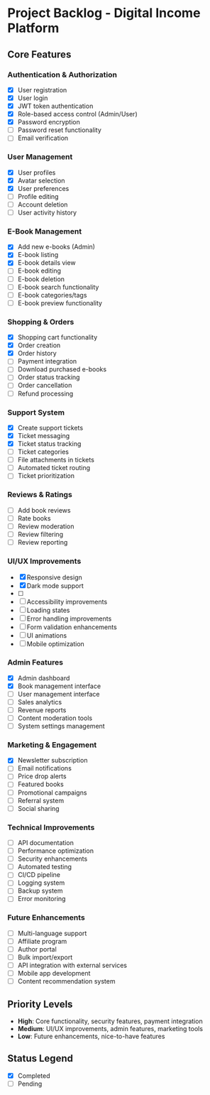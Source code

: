 # Project Backlog - Digital Income Platform

## Core Features

### Authentication & Authorization
- [x] User registration
- [x] User login
- [x] JWT token authentication
- [x] Role-based access control (Admin/User)
- [x] Password encryption
- [ ] Password reset functionality
- [ ] Email verification

### User Management
- [x] User profiles
- [x] Avatar selection
- [x] User preferences
- [ ] Profile editing
- [ ] Account deletion
- [ ] User activity history

### E-Book Management
- [x] Add new e-books (Admin)
- [x] E-book listing
- [x] E-book details view
- [ ] E-book editing
- [ ] E-book deletion
- [ ] E-book search functionality
- [ ] E-book categories/tags
- [ ] E-book preview functionality

### Shopping & Orders
- [x] Shopping cart functionality
- [x] Order creation
- [x] Order history
- [ ] Payment integration
- [ ] Download purchased e-books
- [ ] Order status tracking
- [ ] Order cancellation
- [ ] Refund processing

### Support System
- [x] Create support tickets
- [x] Ticket messaging
- [x] Ticket status tracking
- [ ] Ticket categories
- [ ] File attachments in tickets
- [ ] Automated ticket routing
- [ ] Ticket prioritization

### Reviews & Ratings
- [ ] Add book reviews
- [ ] Rate books
- [ ] Review moderation
- [ ] Review filtering
- [ ] Review reporting

### UI/UX Improvements
- [x] Responsive design
- [x] Dark mode support
- [ ]
- [ ] Accessibility improvements
- [ ] Loading states
- [ ] Error handling improvements
- [ ] Form validation enhancements
- [ ] UI animations
- [ ] Mobile optimization

### Admin Features
- [x] Admin dashboard
- [x] Book management interface
- [ ] User management interface
- [ ] Sales analytics
- [ ] Revenue reports
- [ ] Content moderation tools
- [ ] System settings management

### Marketing & Engagement
- [x] Newsletter subscription
- [ ] Email notifications
- [ ] Price drop alerts
- [ ] Featured books
- [ ] Promotional campaigns
- [ ] Referral system
- [ ] Social sharing

### Technical Improvements
- [ ] API documentation
- [ ] Performance optimization
- [ ] Security enhancements
- [ ] Automated testing
- [ ] CI/CD pipeline
- [ ] Logging system
- [ ] Backup system
- [ ] Error monitoring

### Future Enhancements
- [ ] Multi-language support
- [ ] Affiliate program
- [ ] Author portal
- [ ] Bulk import/export
- [ ] API integration with external services
- [ ] Mobile app development
- [ ] Content recommendation system

## Priority Levels
- **High**: Core functionality, security features, payment integration
- **Medium**: UI/UX improvements, admin features, marketing tools
- **Low**: Future enhancements, nice-to-have features

## Status Legend
- [x] Completed
- [ ] Pending 
